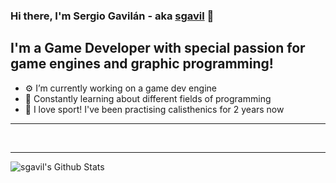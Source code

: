 ### Hi there, I'm Sergio Gavilán - aka [sgavil][website] 👋

## I'm a Game Developer with special passion for game engines and graphic programming!
- ⚙️ I’m currently working on a game dev engine
- 👾 Constantly learning about different fields of programming
- 🏅 I love sport! I've been practising calisthenics for 2 years now

---

<br />

---


<img align="left" alt="sgavil's Github Stats" src="https://github-readme-stats.vercel.app/api?username=sgavil&show_icons=true&hide_border=true" />


[website]: https://sgavil.github.io/portfolio/
[twitter]: https://twitter.com/sgavil01
[youtube]: https://www.youtube.com/channel/UCmCsp4WkjQT8hVcFfxycOZg?view_as=subscriber
[linkedin]: https://www.linkedin.com/in/sgavil/
